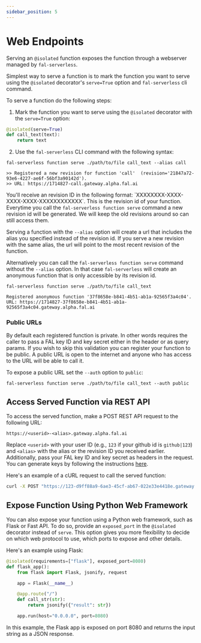 ```yaml
---
sidebar_position: 5
---
```


# Web Endpoints

Serving an `@isolated` function exposes the function through a webserver managed by `fal-serverless`.

Simplest way to serve a function is to mark the function you want to serve using the `@isolated` decorator's `serve=True` option and `fal-serverless` cli command.

To serve a function do the following steps:

1. Mark the function you want to serve using the `@isolated` decorator with the `serve=True` option:

```python
@isolated(serve=True)
def call_text(text):
    return text
```

2. Use the `fal-serverless` CLI command with the following syntax:

```
fal-serverless function serve ./path/to/file call_text --alias call

>> Registered a new revision for function 'call'  (revision='21847a72-93e6-4227-ae6f-56bf3a90142d').
>> URL: https://1714827-call.gateway.alpha.fal.ai
```

You'll receive an revision ID in the following format: \`XXXXXXXX-XXXX-XXXX-XXXX-XXXXXXXXXXXX\`. This is the revision id of your function.
Everytime you call the `fal-serverless function serve` command a new revision id will
be generated. We will keep the old revisions around so can still access them.

Serving a function with the `--alias` option will create a url that includes the alias you specified instead of the revision id. If you serve a new revision with the same alias, the url will point to the most recent revision of the function.

Alternatively you can call the `fal-serverless function serve` command without the `--alias` option. In that case `fal-serverless` will create an anonymous function that is only accessible by its revision id.

```
fal-serverless function serve ./path/to/file call_text

Registered anonymous function '37f8658e-b841-4b51-ab1a-92565f3a4c04'.
URL: https://1714827-37f8658e-b841-4b51-ab1a-92565f3a4c04.gateway.alpha.fal.ai
```

### Public URLs

By default each registered function is private. In other words requires the caller to pass a FAL key ID and key secret either in the header or as query params. If you wish to skip this validation you can register your function to be public. A public URL is open to the internet and anyone who has access to the URL will be able to call it.

To expose a public URL set the `--auth` option to `public`:

```
fal-serverless function serve ./path/to/file call_text --auth public
```

## Access Served Function via REST API

To access the served function, make a POST REST API request to the following URL:

```
https://<userid>-<alias>.gateway.alpha.fal.ai
```

Replace `<userid>` with your user ID (e.g., `123` if your github id is `github|123`) and `<alias>` with the alias or the revision ID you received earlier. Additionally, pass your FAL key ID and key secret as headers in the request. You can generate keys by following the instructions [here](https://docs.fal.ai/fal-serverless/authentication/env_var).

Here's an example of a cURL request to call the served function:

```bash
curl -X POST "https://123-d9ff88a9-6ae3-45cf-ab67-022e33e4418e.gateway.alpha.fal.ai" -H "Content-Type: application/json" -H "X-Fal-Key-Id:xxxx" -H "X-Fal-Key-Secret:xxxx" -d '{"str":"str to be returned"}'
```

## Expose Function Using Python Web Framework

You can also expose your function using a Python web framework, such as Flask or Fast API. To do so, provide an `exposed_port` in the `@isolated` decorator instead of `serve`. This option gives you more flexibility to decide on which web protocol to use, which ports to expose and other details.

Here's an example using Flask:

```python
@isolated(requirements=["flask"], exposed_port=8080)
def flask_app():
    from flask import Flask, jsonify, request

    app = Flask(__name__)

    @app.route("/")
    def call_str(str):
        return jsonify({"result": str})

    app.run(host="0.0.0.0", port=8080)

```

In this example, the Flask app is exposed on port 8080 and returns the input string as a JSON response.
